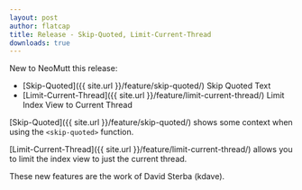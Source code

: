 ```yaml
---
layout: post
author: flatcap
title: Release - Skip-Quoted, Limit-Current-Thread
downloads: true
---
```


New to NeoMutt this release:

- [Skip-Quoted]({{ site.url }}/feature/skip-quoted/) Skip Quoted Text
- [Limit-Current-Thread]({{ site.url }}/feature/limit-current-thread/) Limit Index View to Current Thread

[Skip-Quoted]({{ site.url }}/feature/skip-quoted/) shows some context when using the `<skip-quoted>`
function.

[Limit-Current-Thread]({{ site.url }}/feature/limit-current-thread/) allows you to limit the index view
to just the current thread.

These new features are the work of David Sterba (kdave).

